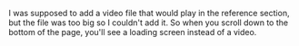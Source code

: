 I was supposed to add a video file that would play in the reference section, but the file was too big so I couldn't add it. So when you scroll down to the bottom of the page, you'll see a loading screen instead of a video. 
